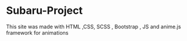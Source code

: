 # Subaru-Project
This site was made with HTML ,CSS, SCSS , Bootstrap , JS and anime.js framework for animations
